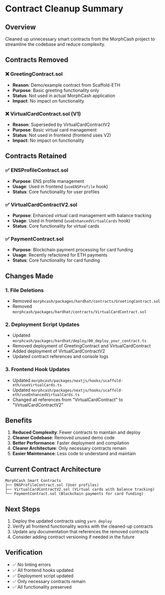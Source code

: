 # Contract Cleanup Summary

## Overview
Cleaned up unnecessary smart contracts from the MorphCash project to streamline the codebase and reduce complexity.

## Contracts Removed

### ❌ GreetingContract.sol
- **Reason**: Demo/example contract from Scaffold-ETH
- **Purpose**: Basic greeting functionality only
- **Status**: Not used in actual MorphCash application
- **Impact**: No impact on functionality

### ❌ VirtualCardContract.sol (V1)
- **Reason**: Superseded by VirtualCardContractV2
- **Purpose**: Basic virtual card management
- **Status**: Not used in frontend (frontend uses V2)
- **Impact**: No impact on functionality

## Contracts Retained

### ✅ ENSProfileContract.sol
- **Purpose**: ENS profile management
- **Usage**: Used in frontend (`useENSProfile` hook)
- **Status**: Core functionality for user profiles

### ✅ VirtualCardContractV2.sol
- **Purpose**: Enhanced virtual card management with balance tracking
- **Usage**: Used in frontend (`useEnhancedVirtualCards` hook)
- **Status**: Core functionality for virtual cards

### ✅ PaymentContract.sol
- **Purpose**: Blockchain payment processing for card funding
- **Usage**: Recently refactored for ETH payments
- **Status**: Core functionality for card funding

## Changes Made

### 1. File Deletions
- Removed `morphcash/packages/hardhat/contracts/GreetingContract.sol`
- Removed `morphcash/packages/hardhat/contracts/VirtualCardContract.sol`

### 2. Deployment Script Updates
- Updated `morphcash/packages/hardhat/deploy/00_deploy_your_contract.ts`
- Removed deployment of GreetingContract and VirtualCardContract
- Added deployment of VirtualCardContractV2
- Updated contract references and console logs

### 3. Frontend Hook Updates
- Updated `morphcash/packages/nextjs/hooks/scaffold-eth/useVirtualCards.ts`
- Updated `morphcash/packages/nextjs/hooks/scaffold-eth/useEnhancedVirtualCards.ts`
- Changed all references from "VirtualCardContract" to "VirtualCardContractV2"

## Benefits

1. **Reduced Complexity**: Fewer contracts to maintain and deploy
2. **Cleaner Codebase**: Removed unused demo code
3. **Better Performance**: Faster deployment and compilation
4. **Clearer Architecture**: Only necessary contracts remain
5. **Easier Maintenance**: Less code to understand and maintain

## Current Contract Architecture

```
MorphCash Smart Contracts
├── ENSProfileContract.sol (User profiles)
├── VirtualCardContractV2.sol (Virtual cards with balance tracking)
└── PaymentContract.sol (Blockchain payments for card funding)
```

## Next Steps

1. Deploy the updated contracts using `yarn deploy`
2. Verify all frontend functionality works with the cleaned-up contracts
3. Update any documentation that references the removed contracts
4. Consider adding contract versioning if needed in the future

## Verification

- ✅ No linting errors
- ✅ All frontend hooks updated
- ✅ Deployment script updated
- ✅ Only necessary contracts remain
- ✅ All functionality preserved
